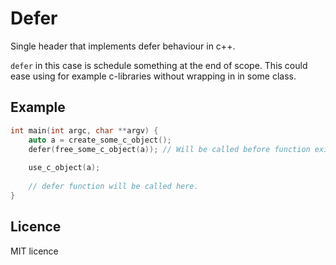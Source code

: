 # Defer

Single header that implements defer behaviour in c++.

`defer` in this case is schedule something at the end of scope.
This could ease using for example c-libraries without wrapping in
in some class.

## Example

```c++
int main(int argc, char **argv) {
    auto a = create_some_c_object();
    defer(free_some_c_object(a)); // Will be called before function exits
    
    use_c_object(a);
    
    // defer function will be called here.
}
```

## Licence

MIT licence
